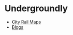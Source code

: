 # Undergroundly
- [City Rail Maps](undergroundly.github.io)
- [Blogs](undergroundly.github.io/blog/)
